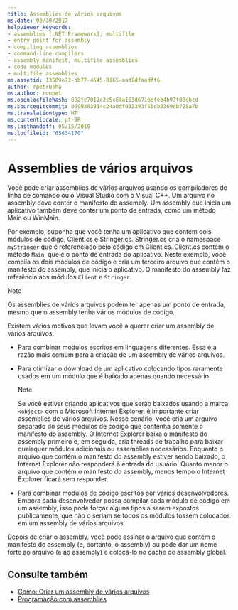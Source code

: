 ```yaml
---
title: Assemblies de vários arquivos
ms.date: 03/30/2017
helpviewer_keywords:
- assemblies [.NET Framework], multifile
- entry point for assembly
- compiling assemblies
- command-line compilers
- assembly manifest, multifile assemblies
- code modules
- multifile assemblies
ms.assetid: 13509e73-db77-4645-8165-aad8dfaedff6
author: rpetrusha
ms.author: ronpet
ms.openlocfilehash: 862fc7012c2c5c84a163d6716dfeb4b97f00cbcd
ms.sourcegitcommit: 8699383914c24a0df033393f55db3369db728a7b
ms.translationtype: HT
ms.contentlocale: pt-BR
ms.lasthandoff: 05/15/2019
ms.locfileid: "65634170"
---
```

# <a name="multifile-assemblies"></a>Assemblies de vários arquivos

Você pode criar assemblies de vários arquivos usando os compiladores de linha de comando ou o Visual Studio com o Visual C++. Um arquivo no assembly deve conter o manifesto do assembly. Um assembly que inicia um aplicativo também deve conter um ponto de entrada, como um método Main ou WinMain.

Por exemplo, suponha que você tenha um aplicativo que contém dois módulos de código, Client.cs e Stringer.cs. Stringer.cs cria o namespace `myStringer` que é referenciado pelo código em Client.cs. Client.cs contém o método `Main`, que é o ponto de entrada do aplicativo. Neste exemplo, você compila os dois módulos de código e cria um terceiro arquivo que contém o manifesto do assembly, que inicia o aplicativo. O manifesto do assembly faz referência aos módulos `Client` e `Stringer`.

> [!NOTE]
> Os assemblies de vários arquivos podem ter apenas um ponto de entrada, mesmo que o assembly tenha vários módulos de código.

Existem vários motivos que levam você a querer criar um assembly de vários arquivos:

- Para combinar módulos escritos em linguagens diferentes. Essa é a razão mais comum para a criação de um assembly de vários arquivos.

- Para otimizar o download de um aplicativo colocando tipos raramente usados em um módulo que é baixado apenas quando necessário.

    > [!NOTE]
    > Se você estiver criando aplicativos que serão baixados usando a marca `<object>` com o Microsoft Internet Explorer, é importante criar assemblies de vários arquivos. Nesse cenário, você cria um arquivo separado do seus módulos de código que contenha somente o manifesto do assembly. O Internet Explorer baixa o manifesto do assembly primeiro e, em seguida, cria threads de trabalho para baixar quaisquer módulos adicionais ou assemblies necessários. Enquanto o arquivo que contém o manifesto do assembly estiver sendo baixado, o Internet Explorer não responderá à entrada do usuário. Quanto menor o arquivo que contém o manifesto do assembly, menos tempo o Internet Explorer ficará sem responder.

- Para combinar módulos de código escritos por vários desenvolvedores. Embora cada desenvolvedor possa compilar cada módulo de código em um assembly, isso pode forçar alguns tipos a serem expostos publicamente, que não o seriam se todos os módulos fossem colocados em um assembly de vários arquivos.

Depois de criar o assembly, você pode assinar o arquivo que contém o manifesto do assembly (e, portanto, o assembly) ou pode dar um nome forte ao arquivo (e ao assembly) e colocá-lo no cache de assembly global.

## <a name="see-also"></a>Consulte também

- [Como: Criar um assembly de vários arquivos](../../../docs/framework/app-domains/how-to-build-a-multifile-assembly.md)
- [Programação com assemblies](../../../docs/framework/app-domains/programming-with-assemblies.md)
